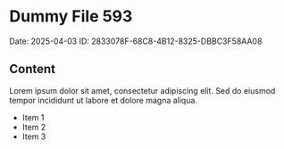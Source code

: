 # Dummy File 593

Date: 2025-04-03
ID: 2833078F-68C8-4B12-8325-DBBC3F58AA08

## Content

Lorem ipsum dolor sit amet, consectetur adipiscing elit.
Sed do eiusmod tempor incididunt ut labore et dolore magna aliqua.

* Item 1
* Item 2
* Item 3
